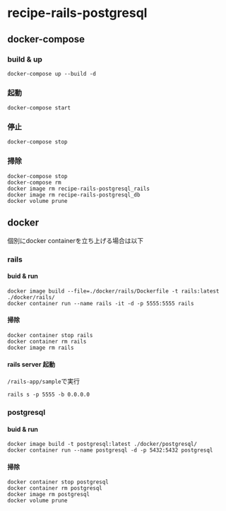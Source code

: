 # recipe-rails-postgresql

## docker-compose 

### build & up

```
docker-compose up --build -d
```

### 起動

```
docker-compose start
```

### 停止

```
docker-compose stop
```

### 掃除

```
docker-compose stop
docker-compose rm
docker image rm recipe-rails-postgresql_rails
docker image rm recipe-rails-postgresql_db
docker volume prune
```

## docker
個別にdocker containerを立ち上げる場合は以下

### rails

#### buid & run

```
docker image build --file=./docker/rails/Dockerfile -t rails:latest ./docker/rails/
docker container run --name rails -it -d -p 5555:5555 rails
```

#### 掃除
```
docker container stop rails
docker container rm rails
docker image rm rails
```

#### rails server 起動

`/rails-app/sample`で実行

```
rails s -p 5555 -b 0.0.0.0
```

### postgresql

#### buid & run

```
docker image build -t postgresql:latest ./docker/postgresql/
docker container run --name postgresql -d -p 5432:5432 postgresql
```

#### 掃除
```
docker container stop postgresql
docker container rm postgresql
docker image rm postgresql
docker volume prune
```
